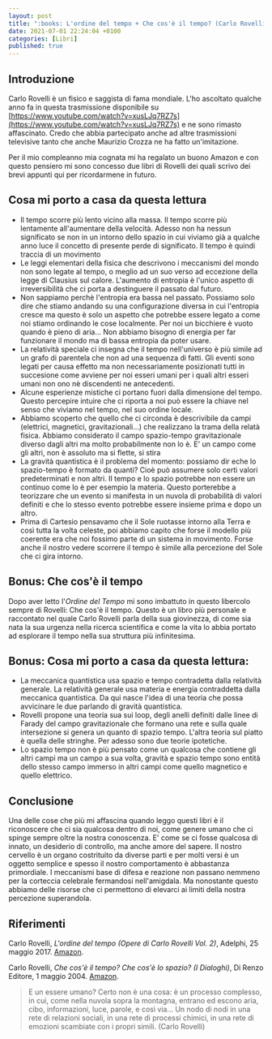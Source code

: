```yaml
---
layout: post
title: ":books: L'ordine del tempo + Che cos'è il tempo? (Carlo Rovelli)"
date: 2021-07-01 22:24:04 +0100
categories: [Libri]
published: true
---
```


## Introduzione
Carlo Rovelli è un fisico e saggista di fama mondiale. L'ho ascoltato qualche anno fa in questa trasmissione disponibile su [https://www.youtube.com/watch?v=xusLJq7RZ7s](https://www.youtube.com/watch?v=xusLJq7RZ7s) e ne sono rimasto affascinato. Credo che abbia partecipato anche ad altre trasmissioni televisive tanto che anche Maurizio Crozza ne ha fatto un'imitazione.

Per il mio compleanno mia cognata mi ha regalato un buono Amazon e con questo pensiero mi sono concesso due libri di Rovelli dei quali scrivo dei brevi appunti qui per ricordarmene in futuro.

## Cosa mi porto a casa da questa lettura

- Il tempo scorre più lento vicino alla massa. Il tempo scorre più lentamente all'aumentare della velocità. Adesso non ha nessun significato se non in un intorno dello spazio in cui viviamo già a qualche anno luce il concetto di presente perde di significato. Il tempo è quindi traccia di un movimento
- Le leggi elementari della fisica che descrivono i meccanismi del mondo non sono legate al tempo, o meglio ad un suo verso ad eccezione della legge di Clausius sul calore. L'aumento di entropia è l'unico aspetto di irreversibilità che ci porta a destinguere il passato dal futuro.
- Non sappiamo perchè l'entropia era bassa nel passato. Possiamo solo dire che stiamo andando su una configurazione diversa in cui l'entropia cresce ma questo è solo un aspetto che potrebbe essere legato a come noi stiamo ordinando le cose localmente. Per noi un bicchiere è vuoto quando è pieno di aria... Non abbiamo bisogno di energia per far funzionare il mondo ma di bassa entropia da poter usare.
- La relatività speciale ci insegna che il tempo nell'universo è più simile ad un grafo di parentela che non ad una sequenza di fatti. Gli eventi sono legati per causa effetto ma non necessariamente posizionati tutti in succesione come avviene per noi esseri umani per i quali altri esseri umani non ono nè discendenti ne antecedenti.
- Alcune esperienze mistiche ci portano fuori dalla dimensione del tempo. Questo percepire intuire che ci riporta a noi può essere la chiave nel senso che viviamo nel tempo, nel suo ordine locale.
- Abbiamo scoperto che quello che ci circonda è descrivibile da campi (elettrici, magnetici, gravitazionali...) che realizzano la trama della relatà fisica. Abbiamo considerato il campo spazio-tempo gravitazionale diverso dagli altri ma molto probabilmente non lo è. E' un campo come gli altri, non è assoluto ma si flette, si stira
- La gravità quantistica è il problema del momento: possiamo dir eche lo spazio-tempo è formato da quanti? Cioè può assumere solo certi valori predeterminati e non altri. Il tempo e lo spazio potrebbe non essere un continuo come lo è per esempio la materia. Questo porterebbe a teorizzare che un evento si manifesta in un nuvola di probabilità di valori definiti e che lo stesso evento potrebbe essere insieme prima e dopo un altro.
- Prima di Cartesio pensavamo che il Sole ruotasse intorno alla Terra e così tutta la volta celeste, poi abbiamo capito che forse il modello più coerente era che noi fossimo parte di un sistema in movimento. Forse anche il nostro vedere scorrere il tempo è simile alla percezione del Sole che ci gira intorno.

## Bonus: Che cos'è il tempo

Dopo aver letto l'_Ordine del Tempo_ mi sono imbattuto in questo libercolo sempre di Rovelli: Che cos'è il tempo. Questo è un libro più personale e raccontato nel quale Carlo Rovelli parla della sua giovinezza, di come sia nata la sua urgenza nella ricerca scientifica e come la vita lo abbia portato ad esplorare il tempo nella sua struttura più infinitesima.

## Bonus: Cosa mi porto a casa da questa lettura:

- La meccanica quantistica usa spazio e tempo contradetta dalla relatività generale. La relatività generale usa materia e energia contraddetta dalla meccanica quantistica. Da qui nasce l'idea di una teoria che possa avvicinare le due parlando di gravità quantistica.
- Rovelli propone una teoria sua sui loop, degli anelli definiti dalle linee di Farady del campo gravitazionale che formano una rete e sulla quale intersezione si genera un quanto di spazio tempo. L'altra teoria sul piatto è quella delle stringhe. Per adesso sono due teorie ipotetiche.
- Lo spazio tempo non è più pensato come un qualcosa che contiene gli altri campi ma un campo a sua volta, gravità e spazio tempo sono entità dello stesso campo immerso in altri campi come quello magnetico e quello elettrico.

## Conclusione

Una delle cose che più mi affascina quando leggo questi libri è il riconoscere che ci sia qualcosa dentro di noi, come genere umano che ci spinge sempre oltre la nostra conoscenza. E' come se ci fosse qualcosa di innato, un desiderio di controllo, ma anche amore del sapere. Il nostro cervello è un organo costrituito da diverse parti e per molti versi è un oggetto semplice e spesso il nostro comportamento è abbastanza primordiale. I meccanismi base di difesa e reazione non passano nemmeno per la corteccia celebrale fermandosi nell'amigdala. Ma nonostante questo abbiamo delle risorse che ci permettono di elevarci ai limiti della nostra percezione superandola.

## Riferimenti

Carlo Rovelli, _L'ordine del tempo (Opere di Carlo Rovelli Vol. 2)_, Adelphi, 25 maggio 2017. [Amazon](https://www.amazon.it/Lordine-tempo-Opere-Carlo-Rovelli-ebook/dp/B0727RMBK7/ref=sr_1_1?__mk_it_IT=%C3%85M%C3%85%C5%BD%C3%95%C3%91&dchild=1&keywords=L%27ordine+del+tempo+%28Opere+di+Carlo+Rovelli+Vol.+2%29&qid=1623354439&sr=8-1).

Carlo Rovelli, _Che cos'è il tempo? Che cos'è lo spazio? (I Dialoghi)_, Di Renzo Editore, 1 maggio 2004. [Amazon](https://www.amazon.it/gp/product/B073JPJY93/ref=dbs_a_def_rwt_bibl_vppi_i7).

> E un essere umano? Certo non è una cosa: è un processo complesso, in cui, come nella nuvola sopra la montagna, entrano ed escono aria, cibo, informazioni, luce, parole, e così via... Un nodo di nodi in una rete di relazioni sociali, in una rete di processi chimici, in una rete di emozioni scambiate con i propri simili. (Carlo Rovelli)
